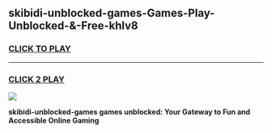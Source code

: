 
## skibidi-unblocked-games-Games-Play-Unblocked-&-Free-khlv8
<h3>
<a href="https://premium76.site?title=skibidi-unblocked-games&ref=24A">CLICK TO PLAY</a></h3>
<hr>

<h3>
<a href="https://premium76.site?title=skibidi-unblocked-games&ref=24A">CLICK 2 PLAY</a>
  
</h3>

<a href="https://premium76.site?title=skibidi-unblocked-games&ref=24A"><img src="https://clearcache.store/games.png"></a>


**skibidi-unblocked-games games unblocked: Your Gateway to Fun and Accessible Online Gaming**
